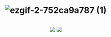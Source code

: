 
<h1 align="center"> 
  
  ![ezgif-2-752ca9a787 (1)](https://user-images.githubusercontent.com/80879010/200408831-2033ab09-c2a0-49bb-bf87-37cfbc84b6cd.gif)
  <!--[![](https://steins-gate-visitor-count.greenhandatsjtu.repl.co/teachmetw?ratio=0.75)](https://github.com/greenhandatsjtu/steins-gate-visitor-count)-->
  [![](https://counter-remd.onrender.com)](https://github.com/TeachMeTW/steins-gate-visitor-count)
  ![](https://komarev.com/ghpvc/?username=teachmetw)
</h1>
